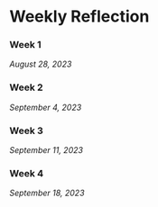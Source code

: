 
# Weekly Reflection

### Week 1

*August 28, 2023*

### Week 2

*September 4, 2023*

### Week 3

*September 11, 2023*

### Week 4

*September 18, 2023*

